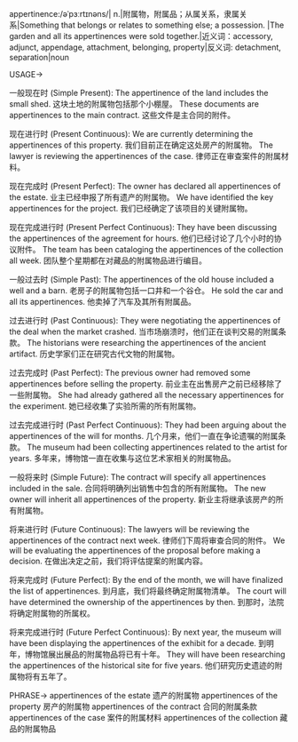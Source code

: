 appertinence:/əˈpɜːrtɪnəns/| n.|附属物，附属品；从属关系，隶属关系|Something that belongs or relates to something else; a possession. |The garden and all its appertinences were sold together.|近义词：accessory, adjunct, appendage, attachment, belonging, property|反义词: detachment, separation|noun

USAGE->

一般现在时 (Simple Present):
The appertinence of the land includes the small shed. 这块土地的附属物包括那个小棚屋。
These documents are appertinences to the main contract.  这些文件是主合同的附件。

现在进行时 (Present Continuous):
We are currently determining the appertinences of this property. 我们目前正在确定这处房产的附属物。
The lawyer is reviewing the appertinences of the case.  律师正在审查案件的附属材料。

现在完成时 (Present Perfect):
The owner has declared all appertinences of the estate. 业主已经申报了所有遗产的附属物。
We have identified the key appertinences for the project. 我们已经确定了该项目的关键附属物。


现在完成进行时 (Present Perfect Continuous):
They have been discussing the appertinences of the agreement for hours. 他们已经讨论了几个小时的协议附件。
The team has been cataloging the appertinences of the collection all week.  团队整个星期都在对藏品的附属物品进行编目。

一般过去时 (Simple Past):
The appertinences of the old house included a well and a barn.  老房子的附属物包括一口井和一个谷仓。
He sold the car and all its appertinences. 他卖掉了汽车及其所有附属品。


过去进行时 (Past Continuous):
They were negotiating the appertinences of the deal when the market crashed. 当市场崩溃时，他们正在谈判交易的附属条款。
The historians were researching the appertinences of the ancient artifact. 历史学家们正在研究古代文物的附属物。

过去完成时 (Past Perfect):
The previous owner had removed some appertinences before selling the property. 前业主在出售房产之前已经移除了一些附属物。
She had already gathered all the necessary appertinences for the experiment. 她已经收集了实验所需的所有附属物。

过去完成进行时 (Past Perfect Continuous):
They had been arguing about the appertinences of the will for months.  几个月来，他们一直在争论遗嘱的附属条款。
The museum had been collecting appertinences related to the artist for years.  多年来，博物馆一直在收集与这位艺术家相关的附属物品。


一般将来时 (Simple Future):
The contract will specify all appertinences included in the sale.  合同将明确列出销售中包含的所有附属物。
The new owner will inherit all appertinences of the property. 新业主将继承该房产的所有附属物。

将来进行时 (Future Continuous):
The lawyers will be reviewing the appertinences of the contract next week.  律师们下周将审查合同的附件。
We will be evaluating the appertinences of the proposal before making a decision. 在做出决定之前，我们将评估提案的附属内容。


将来完成时 (Future Perfect):
By the end of the month, we will have finalized the list of appertinences. 到月底，我们将最终确定附属物清单。
The court will have determined the ownership of the appertinences by then. 到那时，法院将确定附属物的所属权。


将来完成进行时 (Future Perfect Continuous):
By next year, the museum will have been displaying the appertinences of the exhibit for a decade. 到明年，博物馆展出展品的附属物品将已有十年。
They will have been researching the appertinences of the historical site for five years. 他们研究历史遗迹的附属物将有五年了。


PHRASE->
appertinences of the estate 遗产的附属物
appertinences of the property  房产的附属物
appertinences of the contract 合同的附属条款
appertinences of the case 案件的附属材料
appertinences of the collection  藏品的附属物品
